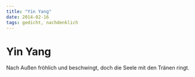 ```yaml
---
title: "Yin Yang"
date: 2014-02-16
tags: gedicht, nachdenklich
---
```

# Yin Yang

Nach Außen fröhlich und beschwingt,
doch die Seele mit den Tränen ringt.
